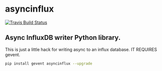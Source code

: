 asyncinflux
============

[![Travis Build Status](https://api.travis-ci.org/lateefj/asyncinflux.png?branch=master)](https://travis-ci.org/lateefj/asyncinflux)

Async InfluxDB writer Python library.
-------------------------------------

This is just a little hack for writing async to an influx database. IT REQUIRES gevent.

```sh
pip install gevent asyncinflux --upgrade
```
